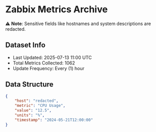 # Zabbix Metrics Archive

⚠️ **Note**: Sensitive fields like hostnames and system descriptions are redacted.

## Dataset Info
- Last Updated: 2025-07-13 11:00 UTC
- Total Metrics Collected: 1062
- Update Frequency: Every (1) hour

## Data Structure
```json
{
    "host": "redacted",
    "metric": "CPU Usage",
    "value": "12.5",
    "units": "%",
    "timestamp": "2024-05-21T12:00:00"
}
```
